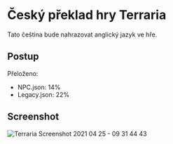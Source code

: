 # Český překlad hry Terraria
Tato čeština bude nahrazovat anglický jazyk ve hře.

## Postup

Přeloženo: 
- NPC.json: 14%
- Legacy.json: 22%

## Screenshot

![Terraria Screenshot 2021 04 25 - 09 31 44 43](https://user-images.githubusercontent.com/63237821/115984792-314b3300-a5a9-11eb-84eb-69a0814f370b.png)

